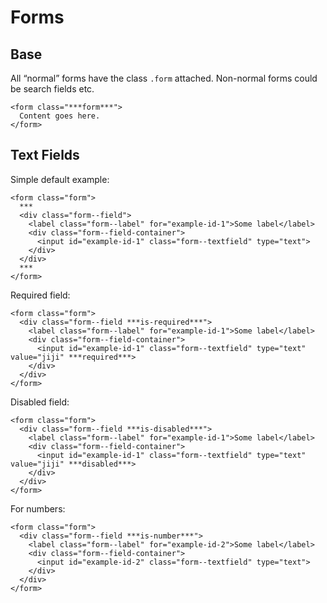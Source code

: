 # Forms

## Base

All “normal” forms have the class `.form` attached. Non-normal forms
could be search fields etc.

~~~
<form class="***form***">
  Content goes here.
</form>
~~~

## Text Fields

Simple default example:

~~~
<form class="form">
  ***
  <div class="form--field">
    <label class="form--label" for="example-id-1">Some label</label>
    <div class="form--field-container">
      <input id="example-id-1" class="form--textfield" type="text">
    </div>
  </div>
  ***
</form>
~~~

Required field:

~~~
<form class="form">
  <div class="form--field ***is-required***">
    <label class="form--label" for="example-id-1">Some label</label>
    <div class="form--field-container">
      <input id="example-id-1" class="form--textfield" type="text" value="jiji" ***required***>
    </div>
  </div>
</form>
~~~

Disabled field:

~~~
<form class="form">
  <div class="form--field ***is-disabled***">
    <label class="form--label" for="example-id-1">Some label</label>
    <div class="form--field-container">
      <input id="example-id-1" class="form--textfield" type="text" value="jiji" ***disabled***>
    </div>
  </div>
</form>
~~~

For numbers:

~~~
<form class="form">
  <div class="form--field ***is-number***">
    <label class="form--label" for="example-id-2">Some label</label>
    <div class="form--field-container">
      <input id="example-id-2" class="form--textfield" type="text">
    </div>
  </div>
</form>
~~~
